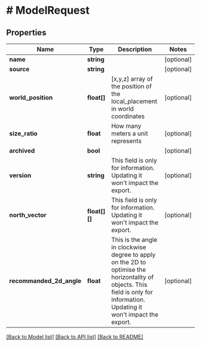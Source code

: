 # # ModelRequest

## Properties

Name | Type | Description | Notes
------------ | ------------- | ------------- | -------------
**name** | **string** |  | [optional]
**source** | **string** |  | [optional]
**world_position** | **float[]** | [x,y,z] array of the position of the local_placement in world coordinates | [optional]
**size_ratio** | **float** | How many meters a unit represents | [optional]
**archived** | **bool** |  | [optional]
**version** | **string** | This field is only for information. Updating it won&#39;t impact the export. | [optional]
**north_vector** | **float[][]** | This field is only for information. Updating it won&#39;t impact the export. | [optional]
**recommanded_2d_angle** | **float** | This is the angle in clockwise degree to apply on the 2D to optimise the horizontality of objects. This field is only for information. Updating it won&#39;t impact the export. | [optional]

[[Back to Model list]](../../README.md#models) [[Back to API list]](../../README.md#endpoints) [[Back to README]](../../README.md)
